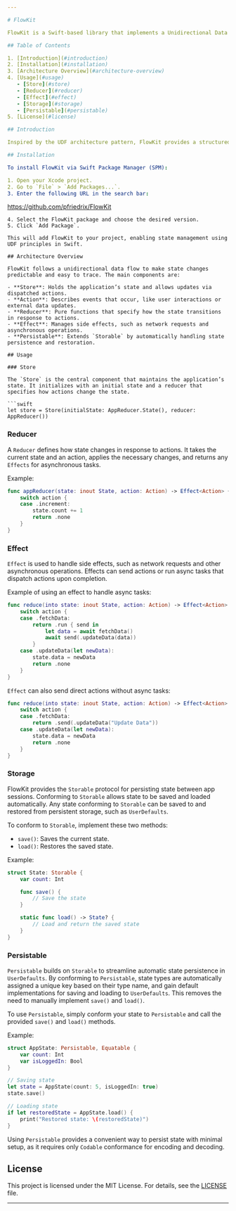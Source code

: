 ```yaml
---

# FlowKit

FlowKit is a Swift-based library that implements a Unidirectional Data Flow (UDF) architecture, designed to simplify state management within applications. It centralizes application state and logic, making your app's behavior more predictable, testable, and maintainable.

## Table of Contents

1. [Introduction](#introduction)
2. [Installation](#installation)
3. [Architecture Overview](#architecture-overview)
4. [Usage](#usage)
   - [Store](#store)
   - [Reducer](#reducer)
   - [Effect](#effect)
   - [Storage](#storage)
   - [Persistable](#persistable)
5. [License](#license)

## Introduction

Inspired by the UDF architecture pattern, FlowKit provides a structured approach to managing state in Swift applications. With FlowKit, developers can centralize state in a single `Store`, apply updates through `Reducers`, and handle asynchronous tasks with `Effects`. This architecture provides a straightforward flow that scales easily and aids in debugging by making application state predictable and consistent.

## Installation

To install FlowKit via Swift Package Manager (SPM):

1. Open your Xcode project.
2. Go to `File` > `Add Packages...`.
3. Enter the following URL in the search bar:
   ```
   https://github.com/pfriedrix/FlowKit
   ```
4. Select the FlowKit package and choose the desired version.
5. Click `Add Package`.

This will add FlowKit to your project, enabling state management using UDF principles in Swift.

## Architecture Overview

FlowKit follows a unidirectional data flow to make state changes predictable and easy to trace. The main components are:

- **Store**: Holds the application’s state and allows updates via dispatched actions.
- **Action**: Describes events that occur, like user interactions or external data updates.
- **Reducer**: Pure functions that specify how the state transitions in response to actions.
- **Effect**: Manages side effects, such as network requests and asynchronous operations.
- **Persistable**: Extends `Storable` by automatically handling state persistence and restoration.

## Usage

### Store

The `Store` is the central component that maintains the application’s state. It initializes with an initial state and a reducer that specifies how actions change the state.

```swift
let store = Store(initialState: AppReducer.State(), reducer: AppReducer())
```

### Reducer

A `Reducer` defines how state changes in response to actions. It takes the current state and an action, applies the necessary changes, and returns any `Effects` for asynchronous tasks.

Example:

```swift
func appReducer(state: inout State, action: Action) -> Effect<Action> {
    switch action {
    case .increment:
        state.count += 1  
        return .none
    }
}
```

### Effect

`Effect` is used to handle side effects, such as network requests and other asynchronous operations. Effects can send actions or run async tasks that dispatch actions upon completion.

Example of using an effect to handle async tasks:

```swift
func reduce(into state: inout State, action: Action) -> Effect<Action> {
    switch action {
    case .fetchData:
        return .run { send in
            let data = await fetchData()
            await send(.updateData(data))
        }
    case .updateData(let newData):
        state.data = newData
        return .none
    }
}
```

`Effect` can also send direct actions without async tasks:

```swift
func reduce(into state: inout State, action: Action) -> Effect<Action> {
    switch action {
    case .fetchData:
        return .send(.updateData("Update Data"))
    case .updateData(let newData):
        state.data = newData
        return .none
    }
}
```

### Storage

FlowKit provides the `Storable` protocol for persisting state between app sessions. Conforming to `Storable` allows state to be saved and loaded automatically. Any state conforming to `Storable` can be saved to and restored from persistent storage, such as `UserDefaults`.

To conform to `Storable`, implement these two methods:

- `save()`: Saves the current state.
- `load()`: Restores the saved state.

Example:

```swift
struct State: Storable {
    var count: Int

    func save() {
        // Save the state
    }

    static func load() -> State? {
        // Load and return the saved state
    }
}
```

### Persistable

`Persistable` builds on `Storable` to streamline automatic state persistence in `UserDefaults`. By conforming to `Persistable`, state types are automatically assigned a unique key based on their type name, and gain default implementations for saving and loading to `UserDefaults`. This removes the need to manually implement `save()` and `load()`.

To use `Persistable`, simply conform your state to `Persistable` and call the provided `save()` and `load()` methods.

Example:

```swift
struct AppState: Persistable, Equatable {
    var count: Int
    var isLoggedIn: Bool
}

// Saving state
let state = AppState(count: 5, isLoggedIn: true)
state.save()

// Loading state
if let restoredState = AppState.load() {
    print("Restored state: \(restoredState)")
}
```

Using `Persistable` provides a convenient way to persist state with minimal setup, as it requires only `Codable` conformance for encoding and decoding.

## License

This project is licensed under the MIT License. For details, see the [LICENSE](https://github.com/pfriedrix/FlowKit/blob/main/LICENSE) file.

--- 
```

